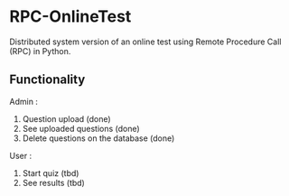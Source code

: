 # RPC-OnlineTest
Distributed system version of an online test using Remote Procedure Call (RPC) in Python.

## Functionality

Admin :
1. Question upload (done)
2. See uploaded questions (done)
3. Delete questions on the database (done)

User :
1. Start quiz (tbd)
2. See results (tbd)

